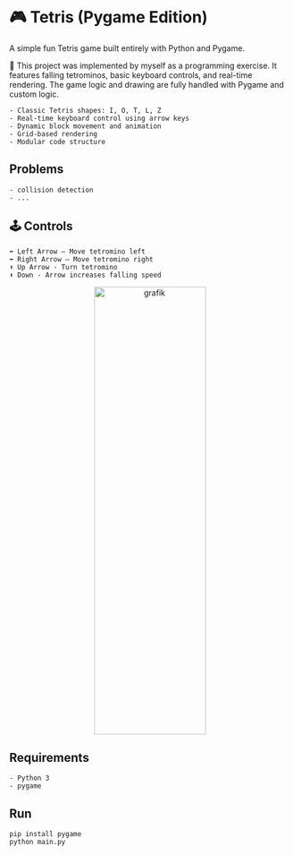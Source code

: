 # 🎮 Tetris (Pygame Edition) 

A simple fun Tetris game built entirely with Python and Pygame.

🧱 This project was implemented by myself as a programming exercise. It features falling tetrominos, basic keyboard controls, and real-time rendering. The game logic and drawing are fully handled with Pygame and custom logic.

    - Classic Tetris shapes: I, O, T, L, Z
    - Real-time keyboard control using arrow keys
    - Dynamic block movement and animation
    - Grid-based rendering
    - Modular code structure

## Problems

    - collision detection
    - ...

## 🕹️ Controls

    ⬅️ Left Arrow – Move tetromino left
    ➡️ Right Arrow – Move tetromino right
    ⬆️ Up Arrow - Turn tetromino
    ⬇️ Down - Arrow increases falling speed
    
<div align="center">
    <img width="200" height="800" alt="grafik" src="https://github.com/user-attachments/assets/711cca9a-c2f2-49e8-ba54-67b865cd8429" />
</div>


## Requirements

    - Python 3
    - pygame

## Run

    pip install pygame
    python main.py
